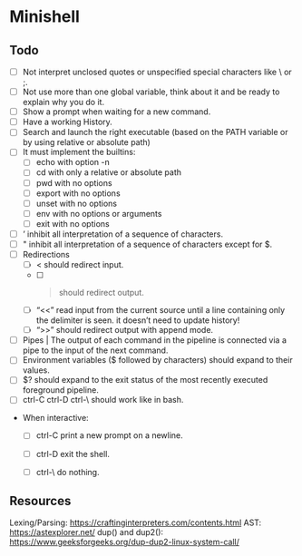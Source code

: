 # Minishell

## Todo

* [ ] Not interpret unclosed quotes or unspecified special characters like \ or ;.
* [ ] Not use more than one global variable, think about it and be ready to explain why you do it.
* [ ] Show a prompt when waiting for a new command.
* [ ] Have a working History.
* [ ] Search and launch the right executable (based on the PATH variable or by using relative or absolute path)  
* [ ] It must implement the builtins:
  * [ ] echo with option -n
  * [ ] cd with only a relative or absolute path
  * [ ] pwd with no options
  * [ ] export with no options
  * [ ] unset with no options
  * [ ] env with no options or arguments
  * [ ] exit with no options
* [ ] ’ inhibit all interpretation of a sequence of characters. 
* [ ] " inhibit all interpretation of a sequence of characters except for $.
* [ ] Redirections
  * [ ] < should redirect input.
  * [ ] > should redirect output.
  * [ ] “<<” read input from the current source until a line containing only the delimiter is seen. it doesn’t need to update history!
  * [ ] “>>” should redirect output with append mode.
* [ ] Pipes | The output of each command in the pipeline is connected via a pipe to the input of the next command.
* [ ] Environment variables ($ followed by characters) should expand to their values.
* [ ] $? should expand to the exit status of the most recently executed foreground
pipeline.
* [ ] ctrl-C ctrl-D ctrl-\ should work like in bash.
* When interactive:
  * [ ] ctrl-C print a new prompt on a newline.
  * [ ] ctrl-D exit the shell.
  * [ ] ctrl-\ do nothing.


## Resources
Lexing/Parsing: https://craftinginterpreters.com/contents.html
AST: https://astexplorer.net/
dup() and dup2(): https://www.geeksforgeeks.org/dup-dup2-linux-system-call/